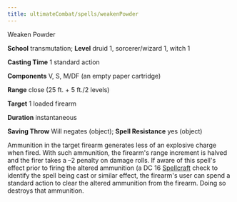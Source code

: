 ```yaml
---
title: ultimateCombat/spells/weakenPowder
---
```

Weaken Powder

**School** transmutation; **Level** druid 1, sorcerer/wizard 1, witch 1

**Casting Time** 1 standard action

**Components** V, S, M/DF (an empty paper cartridge)

**Range** close (25 ft. + 5 ft./2 levels)

**Target** 1 loaded firearm

**Duration** instantaneous

**Saving Throw** Will negates (object); **Spell Resistance** yes (object)

Ammunition in the target firearm generates less of an explosive charge when fired. With such ammunition, the firearm's range increment is halved and the firer takes a –2 penalty on damage rolls. If aware of this spell's effect prior to firing the altered ammunition (a DC 16 [Spellcraft](skill_dir/spellcraft#_spellcraft) check to identify the spell being cast or similar effect, the firearm's user can spend a standard action to clear the altered ammunition from the firearm. Doing so destroys that ammunition.

